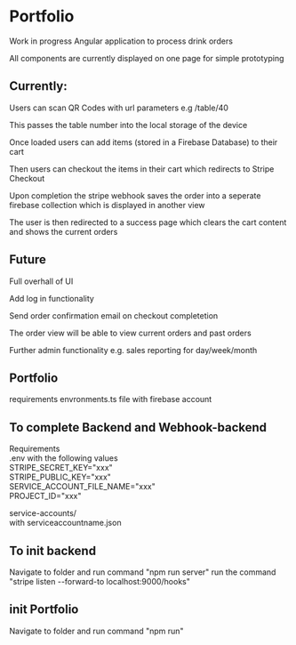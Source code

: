 # Portfolio

Work in progress Angular application to process drink orders    

All components are currently displayed on one page for simple prototyping  

## Currently:  

Users can scan QR Codes with url parameters e.g /table/40  

This passes the table number into the local storage of the device  

Once loaded users can add items (stored in a Firebase Database) to their cart 

Then users can checkout the items in their cart which redirects to Stripe Checkout  

Upon completion the stripe webhook saves the order into a seperate firebase collection which is displayed in another view  

The user is then redirected to a success page which clears the cart content and shows the current orders    


## Future 
Full overhall of UI  

Add log in functionality

Send order confirmation email on checkout completetion 

The order view will be able to view current orders and past orders  

Further admin functionality e.g. sales reporting for day/week/month


## Portfolio
requirements
envronments.ts file with firebase account


## To complete Backend and Webhook-backend

Requirements   
.env with the following values  
STRIPE_SECRET_KEY="xxx"  
STRIPE_PUBLIC_KEY="xxx"  
SERVICE_ACCOUNT_FILE_NAME="xxx"  
PROJECT_ID="xxx"   

service-accounts/  
with serviceaccountname.json  


## To init backend
Navigate to folder and run command "npm run server"
run the command "stripe listen --forward-to localhost:9000/hooks"

## init Portfolio
Navigate to folder and run command "npm run"

